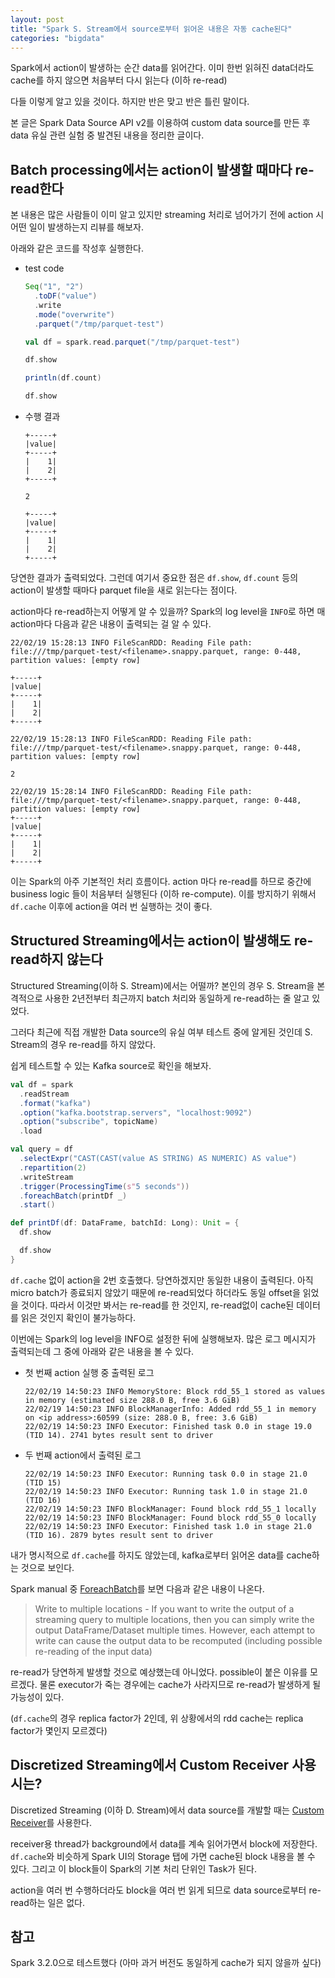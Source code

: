 ```yaml
---
layout: post
title: "Spark S. Stream에서 source로부터 읽어온 내용은 자동 cache된다"
categories: "bigdata"
---
```


Spark에서 action이 발생하는 순간 data를 읽어간다. 이미 한번 읽혀진 data더라도 cache를 하지 않으면 처음부터 다시 읽는다 (이하 re-read)

다들 이렇게 알고 있을 것이다. 하지만 반은 맞고 반은 틀린 말이다.

본 글은 Spark Data Source API v2를 이용하여 custom data source를 만든 후 data 유실 관련 실험 중 발견된 내용을 정리한 글이다.

## Batch processing에서는 action이 발생할 때마다 re-read한다

본 내용은 많은 사람들이 이미 알고 있지만 streaming 처리로 넘어가기 전에 action 시 어떤 일이 발생하는지 리뷰를 해보자.

아래와 같은 코드를 작성후 실행한다.

- test code
    ```scala
    Seq("1", "2")
      .toDF("value")
      .write
      .mode("overwrite")
      .parquet("/tmp/parquet-test")

    val df = spark.read.parquet("/tmp/parquet-test")

    df.show

    println(df.count)

    df.show
    ```
- 수행 결과
    ```
    +-----+
    |value|
    +-----+
    |    1|
    |    2|
    +-----+

    2

    +-----+
    |value|
    +-----+
    |    1|
    |    2|
    +-----+
    ```

당연한 결과가 출력되었다. 그런데 여기서 중요한 점은 `df.show`, `df.count` 등의 action이 발생할 때마다 parquet file을 새로 읽는다는 점이다.

action마다 re-read하는지 어떻게 알 수 있을까? Spark의 log level을 `INFO`로 하면 매 action마다 다음과 같은 내용이 출력되는 걸 알 수 있다.

```
22/02/19 15:28:13 INFO FileScanRDD: Reading File path: file:///tmp/parquet-test/<filename>.snappy.parquet, range: 0-448, partition values: [empty row]

+-----+
|value|
+-----+
|    1|
|    2|
+-----+

22/02/19 15:28:13 INFO FileScanRDD: Reading File path: file:///tmp/parquet-test/<filename>.snappy.parquet, range: 0-448, partition values: [empty row]

2

22/02/19 15:28:14 INFO FileScanRDD: Reading File path: file:///tmp/parquet-test/<filename>.snappy.parquet, range: 0-448, partition values: [empty row]
+-----+
|value|
+-----+
|    1|
|    2|
+-----+
```

이는 Spark의 아주 기본적인 처리 흐름이다. action 마다 re-read를 하므로 중간에 business logic 들이 처음부터 실행된다 (이하 re-compute). 이를 방지하기 위해서 `df.cache` 이후에 action을 여러 번 실행하는 것이 좋다.

## Structured Streaming에서는 action이 발생해도 re-read하지 않는다

Structured Streaming(이하 S. Stream)에서는 어떨까? 본인의 경우 S. Stream을 본격적으로 사용한 2년전부터 최근까지 batch 처리와 동일하게 re-read하는 줄 알고 있었다.

그러다 최근에 직접 개발한 Data source의 유실 여부 테스트 중에 알게된 것인데 S. Stream의 경우 re-read를 하지 않았다.

쉽게 테스트할 수 있는 Kafka source로 확인을 해보자.

```scala
val df = spark
  .readStream
  .format("kafka")
  .option("kafka.bootstrap.servers", "localhost:9092")
  .option("subscribe", topicName)
  .load

val query = df
  .selectExpr("CAST(CAST(value AS STRING) AS NUMERIC) AS value")
  .repartition(2)
  .writeStream
  .trigger(ProcessingTime(s"5 seconds"))
  .foreachBatch(printDf _)
  .start()

def printDf(df: DataFrame, batchId: Long): Unit = {
  df.show

  df.show
}
```

`df.cache` 없이 action을 2번 호출했다. 당연하겠지만 동일한 내용이 출력된다. 아직 micro batch가 종료되지 않았기 때문에 re-read되었다 하더라도 동일 offset을 읽었을 것이다. 따라서 이것만 봐서는 re-read를 한 것인지, re-read없이 cache된 데이터를 읽은 것인지 확인이 불가능하다.

이번에는 Spark의 log level을 INFO로 설정한 뒤에 실행해보자. 많은 로그 메시지가 출력되는데 그 중에 아래와 같은 내용을 볼 수 있다.

- 첫 번째 action 실행 중 출력된 로그
    ```
    22/02/19 14:50:23 INFO MemoryStore: Block rdd_55_1 stored as values in memory (estimated size 288.0 B, free 3.6 GiB)
    22/02/19 14:50:23 INFO BlockManagerInfo: Added rdd_55_1 in memory on <ip address>:60599 (size: 288.0 B, free: 3.6 GiB)
    22/02/19 14:50:23 INFO Executor: Finished task 0.0 in stage 19.0 (TID 14). 2741 bytes result sent to driver
    ```
- 두 번째 action에서 출력된 로그
    ```
    22/02/19 14:50:23 INFO Executor: Running task 0.0 in stage 21.0 (TID 15)
    22/02/19 14:50:23 INFO Executor: Running task 1.0 in stage 21.0 (TID 16)
    22/02/19 14:50:23 INFO BlockManager: Found block rdd_55_1 locally
    22/02/19 14:50:23 INFO BlockManager: Found block rdd_55_0 locally
    22/02/19 14:50:23 INFO Executor: Finished task 1.0 in stage 21.0 (TID 16). 2879 bytes result sent to driver
    ```

내가 명시적으로 `df.cache`를 하지도 않았는데, kafka로부터 읽어온 data를 cache하는 것으로 보인다.

Spark manual 중 [ForeachBatch](https://spark.apache.org/docs/3.2.0/structured-streaming-programming-guide.html#foreachbatch)를 보면 다음과 같은 내용이 나온다.

> Write to multiple locations - If you want to write the output of a streaming query to multiple locations, then you can simply write the output DataFrame/Dataset multiple times. However, each attempt to write can cause the output data to be recomputed (including possible re-reading of the input data)

re-read가 당연하게 발생할 것으로 예상했는데 아니었다. possible이 붙은 이유를 모르겠다. 물론 executor가 죽는 경우에는 cache가 사라지므로 re-read가 발생하게 될 가능성이 있다.

(`df.cache`의 경우 replica factor가 2인데, 위 상황에서의 rdd cache는 replica factor가 몇인지 모르겠다)

## Discretized Streaming에서 Custom Receiver 사용 시는?

Discretized Streaming (이하 D. Stream)에서 data source를 개발할 때는 [Custom Receiver](https://spark.apache.org/docs/3.2.0/streaming-custom-receivers.html)를 사용한다.

receiver용 thread가 background에서 data를 계속 읽어가면서 block에 저장한다. `df.cache`와 비슷하게 Spark UI의 Storage 탭에 가면 cache된 block 내용을 볼 수 있다. 그리고 이 block들이 Spark의 기본 처리 단위인 Task가 된다.

action을 여러 번 수행하더라도 block을 여러 번 읽게 되므로 data source로부터 re-read하는 일은 없다.

## 참고

Spark 3.2.0으로 테스트했다 (아마 과거 버전도 동일하게 cache가 되지 않을까 싶다)
